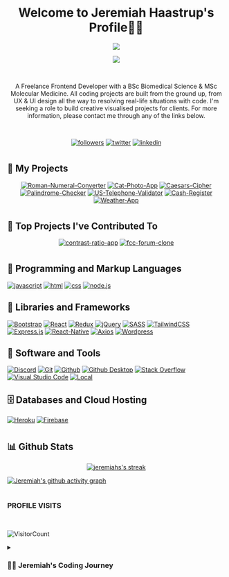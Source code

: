 <h1 align="center">
Welcome to Jeremiah Haastrup's Profile🧑‍💻
</h1>

<p align="center">
<a href="https://github.com/DenverCoder1/readme-typing-svg"><img src="https://readme-typing-svg.demolab.com?font=Fira+Code&size=24&pause=1000&center=true&width=435&lines=Frontend+Developer"></a>
</p>
<p align="center">
   <a href="https://github.com/DenverCoder1/readme-typing-svg"><img src="https://readme-typing-svg.demolab.com?font=Fira+Code&size=24&pause=1000&center=true&width=435&lines=UX+and+UI+Designer"></a>
</p>
<br>
<p align="center">
A Freelance Frontend Developer with a BSc Biomedical Science & MSc Molecular Medicine. All coding projects are built from the ground up, from UX & UI design all the way to resolving real-life situations with code. I'm seeking a role to build creative visualised projects for clients. For more information, please contact me through any of the links below.
</p>

<br>


<p align="center">
<a href="https://github.com/thetalesofj?tab=followers"><img alt="followers" title="follow on github" src="https://img.shields.io/badge/-Follow-ED5F0D?style=for-the-badge&labelColor=ED5F0D&logo=github&logoColor=black"/></a>
<a href="https://twitter.com/thetalesofj"><img alt="twitter" title="follow on twitter" src="https://img.shields.io/badge/-Twitter-2993F0?style=for-the-badge&labelColor=2993F0&logo=twitter&logoColor=white"/></a>
<a href="https://www.linkedin.com/in/jeremiah-haastrup/"><img alt="linkedin" title="follow on linkedin" src="https://img.shields.io/badge/-LinkedIn-026BBC?style=for-the-badge&labelColor=026BBC&logo=linkedin&logoColor=white"/></a>
   </p>
   
#

## 📘 My Projects

<p align="center">
  <a href="https://github.com/thetalesofj/Roman-Numeral-Converter"><img  min-width="278px" src="https://github-readme-stats-65a2s00cl-thetalesofj.vercel.app/api/pin/?username=thetalesofj&repo=Roman-Numeral-Converter&theme=react&bg_color=1F222E&title_color=5AC3F8&hide_border=false&icon_color=5AC3F8&show_icons=false" alt="Roman-Numeral-Converter"></a>
  <a href="https://github.com/thetalesofj/Cat-Photo-App"><img  min-width="278px" src="https://github-readme-stats-65a2s00cl-thetalesofj.vercel.app/api/pin/?username=thetalesofj&repo=cat-photo-app&theme=react&bg_color=1F222E&title_color=5AC3F8&hide_border=false&icon_color=5AC3F8&show_icons=false" alt="Cat-Photo-App"></a> 
  <a href="https://github.com/thetalesofj/Caesars-Cipher"><img  min-width="278px" src="https://github-readme-stats-65a2s00cl-thetalesofj.vercel.app/api/pin/?username=thetalesofj&repo=caesars-cipher&theme=react&bg_color=1F222E&title_color=5AC3F8&hide_border=false&icon_color=5AC3F8&show_icons=false" alt="Caesars-Cipher"></a>
  <a href="https://github.com/thetalesofj/Palindrome-Checker"><img  min-width="278px" src="https://github-readme-stats-65a2s00cl-thetalesofj.vercel.app/api/pin/?username=thetalesofj&repo=Palindrome-Checker&theme=react&bg_color=1F222E&title_color=5AC3F8&hide_border=false&icon_color=5AC3F8&show_icons=false" alt="Palindrome-Checker"></a>
  <a href="https://github.com/thetalesofj/US-Telephone-Validator"><img  min-width="278px" src="https://github-readme-stats-65a2s00cl-thetalesofj.vercel.app/api/pin/?username=thetalesofj&repo=US-Telephone-Validator&theme=react&bg_color=1F222E&title_color=5AC3F8&hide_border=false&icon_color=5AC3F8&show_icons=false" alt="US-Telephone-Validator"></a> 
  <a href="https://github.com/thetalesofj/Cash-Register"><img  min-width="278px" src="https://github-readme-stats-65a2s00cl-thetalesofj.vercel.app/api/pin/?username=thetalesofj&repo=Cash-Register&theme=react&bg_color=1F222E&title_color=5AC3F8&hide_border=false&icon_color=5AC3F8&show_icons=false" alt="Cash-Register"></a>
   <a href="https://github.com/thetalesofj/Weather-App"><img  min-width="278px" src="https://github-readme-stats-65a2s00cl-thetalesofj.vercel.app/api/pin/?username=thetalesofj&repo=Weather-App&theme=react&bg_color=1F222E&title_color=5AC3F8&hide_border=false&icon_color=5AC3F8&show_icons=false" alt="Weather-App"></a>
  
</p>


#

## 📕 Top Projects I've Contributed To

<p align="center">
<a href="https://github.com/jdwilkin4/contrast-ratio-repo"><img  min-width="278px" src="https://github-readme-stats-65a2s00cl-thetalesofj.vercel.app/api/pin/?username=jdwilkin4&repo=contrast-ratio-repo&theme=react&bg_color=1F222E&title_color=5AC3F8&hide_border=false&icon_color=5AC3F8&show_icons=false" alt="contrast-ratio-app"></a>
<a href="https://github.com/jdwilkin4/fcc-forum-clone"><img  min-width="278px" src="https://github-readme-stats-65a2s00cl-thetalesofj.vercel.app/api/pin/?username=jdwilkin4&repo=fcc-forum-clone&theme=react&bg_color=1F222E&title_color=5AC3F8&hide_border=false&icon_color=5AC3F8&show_icons=false" alt="fcc-forum-clone"></a>
  
</p>

#

## 🧰 Programming and Markup Languages

[![javascript](https://img.shields.io/badge/javascript-F7DF1E?style=for-the-badge&logo=javascript&logoColor=white)](https://github.com/search?q=user%3Athetalesofj+language%3Ajavascript)
[![html](https://img.shields.io/badge/html-E34F26?style=for-the-badge&logo=html5&logoColor=white)](https://github.com/search?q=user%3Athetalesofj+language%3Ahtml)
[![css](https://img.shields.io/badge/css-1572B6?style=for-the-badge&logo=css3&logoColor=white)](https://github.com/search?q=user%3Athetalesofj+language%3Acss)
[![node.js](https://img.shields.io/badge/Node.js-43853D?style=for-the-badge&logo=node.js&logoColor=white)]()


## 🧰 Libraries and Frameworks

   
[![Bootstrap](https://img.shields.io/badge/Bootstrap-7952B3?style=for-the-badge&logo=bootstrap&logoColor=white)]()
[![React](https://img.shields.io/badge/React-20232a?style=for-the-badge&logo=react&logoColor=%2361DAFB)](https://github.com/search?q=user%3Athetalesofj+language%3Areact)
[![Redux](https://img.shields.io/badge/Redux%20-8034A9?style=for-the-badge&logo=redux&logoColor=white)]()
[![jQuery](https://img.shields.io/badge/J%20query-8034A9?style=for-the-badge&logo=jquery&logoColor=white)]()
[![SASS](https://img.shields.io/badge/SASS-8034A9?style=for-the-badge&logo=sass&logoColor=white)](https://github.com/search?q=user%3Athetalesofj+language%3Ascss)
[![TailwindCSS](https://img.shields.io/badge/tailwind-00AAFF?style=for-the-badge&logo=tailwindcss&logoColor=white)]()
[![Express.js](https://img.shields.io/badge/Express.js-404d59?style=for-the-badge&logo=express&logoColor=white)]()
[![React-Native](https://img.shields.io/badge/React%20Native-20232a?style=for-the-badge&logo=react&logoColor=%2361DAFB)]()
[![Axios](https://img.shields.io/badge/Axios-white?style=for-the-badge&logo=axios&logoColor=black)]()
[![Wordpress](https://img.shields.io/badge/Wordpress-21759B?style=for-the-badge&logo=wordpress&logoColor=white)]()


## 🧰 Software and Tools
   
[![Discord](https://img.shields.io/badge/-Discord-5865F2?style=for-the-badge&logo=discord&logoColor=white)]()
[![Git](https://img.shields.io/badge/Git-F05033?style=for-the-badge&logo=git&logoColor=white)]()
[![Github](https://img.shields.io/badge/GitHub%20-8034A9?style=for-the-badge&logo=github&logoColor=white)]()
[![Github Desktop](https://img.shields.io/badge/GitHub%20Desktop-8034A9?style=for-the-badge&logo=github&logoColor=white)]()
[![Stack Overflow](https://img.shields.io/badge/-Stack%20Overflow-FE7A16?style=for-the-badge&logo=stack-overflow&logoColor=white)]()
[![Visual Studio Code](https://img.shields.io/badge/Visual%20Studio%20Code-0078d7?style=for-the-badge&logo=visual-studio-code&logoColor=white)]()
[![Local](https://img.shields.io/badge/Local-0B6623?style=for-the-badge&logo=wordpress&logoColor=white)]()

## 🗄️ Databases and Cloud Hosting

[![Heroku](https://img.shields.io/badge/Heroku-7952B3?style=for-the-badge&logo=heroku&logoColor=white)]()
[![Firebase](https://img.shields.io/badge/Firebase-white?style=for-the-badge&logo=firebase&logoColor=%FE7A16)]()

 
#

## 📊 Github Stats

<p align="center">
  <a href="#"><img title="" alt="jeremiahs's streak" src="https://streak-stats.demolab.com?user=thetalesofj&theme=react&hide_border=true&date_format=j%20M%5B%20Y%5D">
  </a>
   
[![Jeremiah's github activity graph](https://github-readme-activity-graph.cyclic.app/graph?username=thetalesofj&theme=react-dark)](https://github.com/thetalesofj/github-readme-activity-graph)

#

### PROFILE VISITS

<br>

![VisitorCount](https://profile-counter.glitch.me/{thetalesofj}/count.svg)


<details>
 <summary><h3>👨‍💻 Jeremiah's Coding Journey</h3></summary>

In June 2022, I made the decision to transition into the Technology industry. While being employed at a hospital working late-shifts, I used my free time to research and create a constructive plan as to how I’ll achieve my goal to becoming a frontend developer. After several weeks of deciding whether this was the right choice for myself, I decided to give in my notice, and dedicate my time to learning and utilising complex programme languages. I have initiated multiple courses to expand my computer programming skillset which has provided me with advanced knowledge of a variety of programming languages, tools and frameworks. Having previously conducted scientific studies, I believe it is imperative to collaborate towards team projects. I had the courage to apply my knowledge by contributing to my first collaborative app project made with a small group of developers on Discord. I've been able to discuss my experience and journey with other developers in the form of blogs and daily updates in the #100DaysOfCode challenge on Twitter.

My dream is to land my first role as a frontend developer - I have a way to go but with the support of my developer network I know it's not far away.
